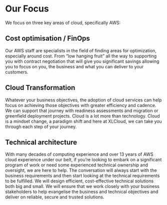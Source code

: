# Our Focus

We focus on three key areas of cloud, specifically AWS:

## Cost optimisation / FinOps 

Our AWS staff are specialists in the field of finding areas for optimization, especially around cost. From “low hanging fruit” all the way to supporting you with contract negotiation that will give you significant savings allowing you to focus on you, the business and what you can deliver to your customers. 

## Cloud Transformation

Whatever your business objectives, the adoption of cloud services can help focus on achieving those objectives with greater efficiency and cadence. We can support that journey with readiness assessments and migration or greenfield deployment projects. Cloud is a lot more than technology. Cloud is a mindset change, a paradigm shift and here at XLCloud, we can take you through each step of your journey.  

## Technical architecture 

With many decades of computing experience and over 13 years of AWS cloud experience under our belt, if you’re looking to embark on a significant program of work or need some experienced technical ownership and oversight, we are here to help. The conversation will always start with the business requirements and then start looking at the technical requirements to be fulfilled. We will design efficient, cost-effective technical solutions both big and small. We will ensure that we work closely with your business stakeholders to help evangelise the business and technical objectives and deliver on reliable, secure and trusted solutions. 
